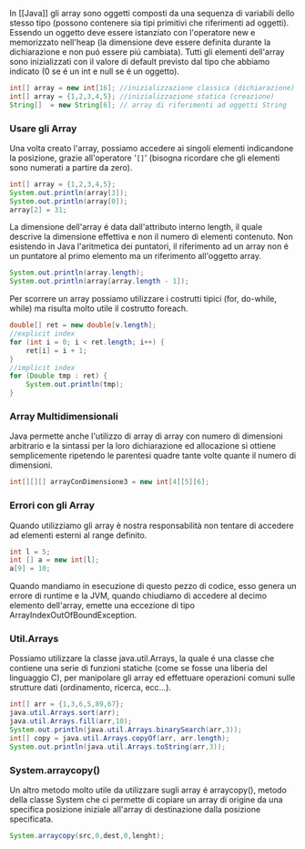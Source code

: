 In [[Java]] gli array sono oggetti composti da una sequenza di variabili dello stesso tipo (possono contenere sia tipi primitivi che riferimenti ad oggetti). Essendo un oggetto deve essere istanziato con l'operatore new e memorizzato nell'heap (la dimensione deve essere definita durante la dichiarazione e non puó essere piú cambiata). Tutti gli elementi dell'array sono inizializzati con il valore di default previsto dal tipo che abbiamo indicato (0 se é un int e null se é un oggetto).

```java
int[] array = new int[16]; //inizializzazione classica (dichiarazione)
int[] array = {1,2,3,4,5}; //inizializzazione statica (creazione)
String[]  = new String[6]; // array di riferimenti ad oggetti String
```


### Usare gli Array

Una volta creato l'array, possiamo accedere ai singoli elementi indicandone la posizione, grazie all'operatore '`[]`' (bisogna ricordare che gli elementi sono numerati a partire da zero).

```java
int[] array = {1,2,3,4,5};
System.out.println(array[3]);
System.out.println(array[0]);
array[2] = 31;
```

La dimensione dell'array é data dall'attributo interno length, il quale descrive la dimensione effettiva e non il numero di elementi contenuto. Non esistendo in Java l'aritmetica dei puntatori, il riferimento ad un array non é un puntatore al primo elemento ma un riferimento all'oggetto array. 

```java
System.out.println(array.length);
System.out.println(array[array.length - 1]);
```

Per scorrere un array possiamo utilizzare i costrutti tipici (for, do-while, while) ma risulta molto utile il costrutto foreach.

```java
double[] ret = new double[v.length];
//explicit index
for (int i = 0; i < ret.length; i++) {  
    ret[i] = i + 1;
}
//implicit index
for (Double tmp : ret) {  
	System.out.println(tmp);
}
```


### Array Multidimensionali 

Java permette anche l'utilizzo di array di array con numero di dimensioni arbitrario e la sintassi per la loro dichiarazione ed allocazione si ottiene semplicemente ripetendo le parentesi quadre tante volte quante il numero di dimensioni.
```java
int[][][] arrayConDimensione3 = new int[4][5][6];
```

### Errori con gli Array

Quando utilizziamo gli array è nostra responsabilità non tentare di accedere ad elementi esterni al range definito.

```java
int l = 5;
int [] a = new int[l];
a[9] = 10;
```

Quando mandiamo in esecuzione di questo pezzo di codice, esso genera un errore di runtime e la JVM, quando chiudiamo di accedere al decimo elemento dell'array, emette una eccezione di tipo ArrayIndexOutOfBoundException.

### Util.Arrays
Possiamo utilizzare la classe java.util.Arrays, la quale é una classe che contiene una serie di funzioni statiche (come se fosse una liberia del linguaggio C), per manipolare gli array ed effettuare operazioni comuni sulle strutture dati (ordinamento, ricerca, ecc...).

```java
int[] arr = {1,3,6,5,89,67};  
java.util.Arrays.sort(arr);  
java.util.Arrays.fill(arr,10);  
System.out.println(java.util.Arrays.binarySearch(arr,3));
int[] copy = java.util.Arrays.copyOf(arr, arr.length);
System.out.println(java.util.Arrays.toString(arr,3));
```

### System.arraycopy()
Un altro metodo molto utile da utilizzare sugli array é arraycopy(), metodo della classe System che ci permette di copiare  un array di origine da una specifica posizione iniziale all'array di destinazione dalla posizione specificata.

```java
System.arraycopy(src,0,dest,0,lenght);
```

